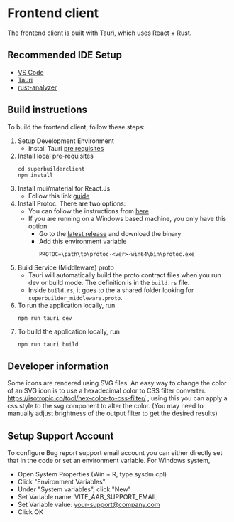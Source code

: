 # Frontend client 
The frontend client is built with Tauri, which uses React + Rust.

## Recommended IDE Setup
- [VS Code](https://code.visualstudio.com/)
- [Tauri](https://marketplace.visualstudio.com/items?itemName=tauri-apps.tauri-vscode)
- [rust-analyzer](https://marketplace.visualstudio.com/items?itemName=rust-lang.rust-analyzer)

## Build instructions
To build the frontend client, follow these steps: 
1. Setup Development Environment
   - Install Tauri [pre requisites](https://tauri.app/v1/guides/getting-started/prerequisites)
2. Install local pre-requisites
   ```
   cd superbuilderclient
   npm install
   ```
3. Install mui/material for React.Js
      - Follow this link [guide](https://mui.com/material-ui/)
4. Install Protoc. There are two options: 
   - You can follow the instructions from [here](https://grpc.io/docs/protoc-installation/)  
   - If you are running on a Windows based machine, you only have this option:
      - Go to the [latest release](https://github.com/protocolbuffers/protobuf/releases/latest) and download the binary
      - Add this environment variable
         ```
         PROTOC=\path\to\protoc-<ver>-win64\bin\protoc.exe
         ```
5. Build Service (Middleware) proto
   - Tauri will automatically build the proto contract files when you run dev or build mode. The definition is in the `build.rs` file. 
   - Inside `build.rs`, it goes to the a shared folder looking for `superbuilder_middleware.proto`. 
6. To run the application locally, run 
   ```
   npm run tauri dev
   ```
7. To build the application locally, run 
   ```
   npm run tauri build
   ```
## Developer information

Some icons are rendered using SVG files. An easy way to change the color of an SVG icon is to use a hexadecimal color to CSS filter converter.
https://isotropic.co/tool/hex-color-to-css-filter/ , using this you can apply a css style to the svg component to alter the color. 
(You may need to manually adjust brightness of the output filter to get the desired results)

## Setup Support Account
To configure Bug report support email account you can either directly set that in the code or set an environment variable. 
For Windows system, 
* Open System Properties (Win + R, type sysdm.cpl)
* Click "Environment Variables"
* Under "System variables", click "New"
* Set Variable name: VITE_AAB_SUPPORT_EMAIL
* Set Variable value: your-support@company.com
* Click OK